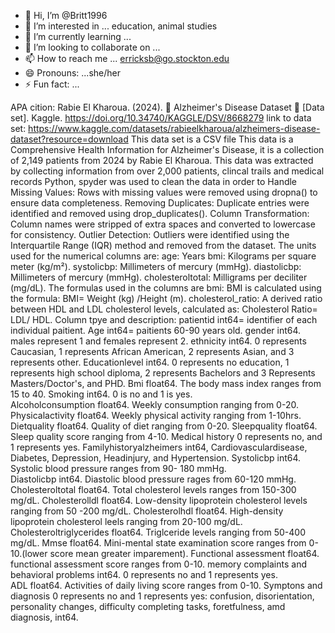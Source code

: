 - 👋 Hi, I’m @Britt1996
- 👀 I’m interested in ... education, animal studies 
- 🌱 I’m currently learning ...
- 💞️ I’m looking to collaborate on ...
- 📫 How to reach me ... erricksb@go.stockton.edu
- 😄 Pronouns: ...she/her
- ⚡ Fun fact: ...

<!---
Britt1996/Britt1996 is a ✨ special ✨ repository because its `README.md` (this file) appears on your GitHub profile.
You can click the Preview link to take a look at your changes.
--->
APA cition: Rabie El Kharoua. (2024). 🧠 Alzheimer's Disease Dataset 🧠 [Data set]. Kaggle. https://doi.org/10.34740/KAGGLE/DSV/8668279
link to data set: https://www.kaggle.com/datasets/rabieelkharoua/alzheimers-disease-dataset?resource=download
This data set is a CSV file
This data is a Comprehensive Health Information for Alzheimer's Disease, it is a collection of 2,149 patients from 2024 by Rabie El Kharoua.
This data was extracted by collecting information from over 2,000 patients, clincal trails and medical records 
Python, spyder was used to clean the data 
in order to Handle Missing Values: Rows with missing values were removed using dropna() to ensure data completeness.
Removing Duplicates: Duplicate entries were identified and removed using drop_duplicates().
Column Transformation: Column names were stripped of extra spaces and converted to lowercase for consistency.
Outlier Detection: Outliers were identified using the Interquartile Range (IQR) method and removed from the dataset.
The units used for the numerical columns are:
age: Years
bmi: Kilograms per square meter (kg/m²).
systolicbp: Millimeters of mercury (mmHg).
diastolicbp: Millimeters of mercury (mmHg).
cholesteroltotal: Milligrams per deciliter (mg/dL).
The formulas used in the columns are bmi: BMI is calculated using the formula:
BMI= Weight (kg) /Height (m).
cholesterol_ratio: A derived ratio between HDL and LDL cholesterol levels, calculated as: Cholesterol Ratio= LDL/ HDL.
 Column tpye and description:
 patientid int64= identifier of each individual paitient. Age int64= paitients 60-90 years old.
 gender int64. males represent 1 and females represent 2.
 ethnicity  int64.  0 represents Caucasian, 1 represents African American, 2 represents Asian, and 3 represents other. 
 Educationlevel  int64.  0 represents no education, 1 represents high school diploma, 2 represents Bachelors and 3 Represents Masters/Doctor's, and PHD.
 Bmi   float64. The body mass index ranges from 15 to 40.
 Smoking  int64. 0 is no and 1 is yes.  
 Alcoholconsumption  float64. Weekly consumption ranging from 0-20.
 Physicalactivity float64.  Weekly physical activity ranging from 1-10hrs.
 Dietquality float64. Quality of diet ranging from 0-20.
 Sleepquality float64. Sleep quality score ranging from 4-10.
Medical history 0 represents no, and 1 represents yes. Familyhistoryalzheimers  int64, Cardiovasculardisease, Diabetes, Depression, Headinjury, and Hypertension.
 Systolicbp  int64. Systolic blood pressure ranges from 90- 180 mmHg.  
 Diastolicbp int64.  Diastolic blood pressure rages from 60-120 mmHg.  
 Cholesteroltotal  float64.  Total cholesterol levels ranges from 150-300 mg/dL.
 Cholesterolldl float64. Low-density lipoprotein cholesterol levels ranging from 50 -200 mg/dL. 
 Cholesterolhdl  float64. High-density lipoprotein cholesterol leels ranging from 20-100 mg/dL.
 Cholesteroltriglycerides    float64.  Triglceride levels ranging from 50-400 mg/dL.
 Mmse  float64.  Mini-mental state examination score ranges from 0-10.(lower score mean greater imparement).
 Functional assessment float64.  functional assessment score ranges from 0-10.
 memory  complaints  and behavioral problems  int64.  0 represents no and 1 represents yes.  
 ADL float64. Activities of daily living score ranges from 0-10.
 Symptons and diagnosis 0 represents no and 1 represents yes: confusion, disorientation, personality changes, difficulty completing tasks, foretfulness, amd diagnosis, int64.

